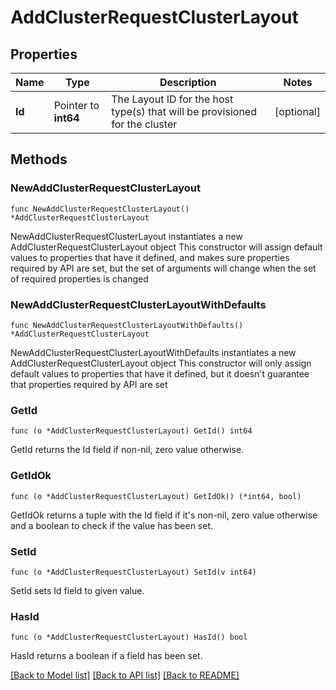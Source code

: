# AddClusterRequestClusterLayout

## Properties

Name | Type | Description | Notes
------------ | ------------- | ------------- | -------------
**Id** | Pointer to **int64** | The Layout ID for the host type(s) that will be provisioned for the cluster | [optional] 

## Methods

### NewAddClusterRequestClusterLayout

`func NewAddClusterRequestClusterLayout() *AddClusterRequestClusterLayout`

NewAddClusterRequestClusterLayout instantiates a new AddClusterRequestClusterLayout object
This constructor will assign default values to properties that have it defined,
and makes sure properties required by API are set, but the set of arguments
will change when the set of required properties is changed

### NewAddClusterRequestClusterLayoutWithDefaults

`func NewAddClusterRequestClusterLayoutWithDefaults() *AddClusterRequestClusterLayout`

NewAddClusterRequestClusterLayoutWithDefaults instantiates a new AddClusterRequestClusterLayout object
This constructor will only assign default values to properties that have it defined,
but it doesn't guarantee that properties required by API are set

### GetId

`func (o *AddClusterRequestClusterLayout) GetId() int64`

GetId returns the Id field if non-nil, zero value otherwise.

### GetIdOk

`func (o *AddClusterRequestClusterLayout) GetIdOk() (*int64, bool)`

GetIdOk returns a tuple with the Id field if it's non-nil, zero value otherwise
and a boolean to check if the value has been set.

### SetId

`func (o *AddClusterRequestClusterLayout) SetId(v int64)`

SetId sets Id field to given value.

### HasId

`func (o *AddClusterRequestClusterLayout) HasId() bool`

HasId returns a boolean if a field has been set.


[[Back to Model list]](../README.md#documentation-for-models) [[Back to API list]](../README.md#documentation-for-api-endpoints) [[Back to README]](../README.md)


